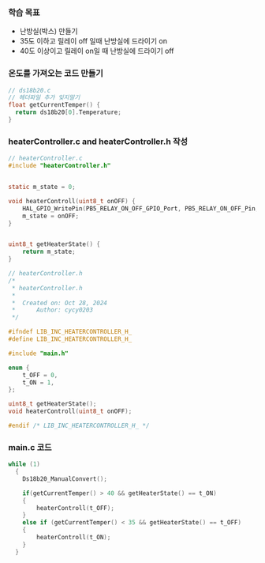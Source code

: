 ### 학습 목표

- 난방실(박스) 만들기
- 35도 이하고 릴레이 off 일때 난방실에 드라이기 on
- 40도 이상이고 릴레이 on일 때 난방실에 드라이기 off

### 온도를 가져오는 코드 만들기

```c
// ds18b20.c
// 헤더파일 추가 잊지말기
float getCurrentTemper() {
  return ds18b20[0].Temperature;
}
```

### heaterController.c and heaterController.h 작성

```c
// heaterController.c
#include "heaterController.h"


static m_state = 0;

void heaterControll(uint8_t onOFF) {
	HAL_GPIO_WritePin(PB5_RELAY_ON_OFF_GPIO_Port, PB5_RELAY_ON_OFF_Pin, onOFF);
	m_state = onOFF;
}


uint8_t getHeaterState() {
	return m_state;
}

```

```c
// heaterController.h
/*
 * heaterController.h
 *
 *  Created on: Oct 28, 2024
 *      Author: cycy0203
 */

#ifndef LIB_INC_HEATERCONTROLLER_H_
#define LIB_INC_HEATERCONTROLLER_H_

#include "main.h"

enum {
	t_OFF = 0,
	t_ON = 1,
};

uint8_t getHeaterState();
void heaterControll(uint8_t onOFF);

#endif /* LIB_INC_HEATERCONTROLLER_H_ */

```

### main.c 코드

```c
while (1)
  {
  	Ds18b20_ManualConvert();

  	if(getCurrentTemper() > 40 && getHeaterState() == t_ON)
  	{
  		heaterControll(t_OFF);
  	}
  	else if (getCurrentTemper() < 35 && getHeaterState() == t_OFF)
  	{
  		heaterControll(t_ON);
  	}
  }
```
